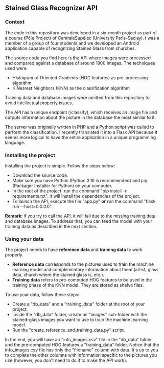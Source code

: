 <h2>Stained Glass Recognizer API</h2>

<h3>Context</h3>

<p>The code in this repository was developed in a six-month project as part of a course 
(Pôle Project) of CentraleSupélec (University Paris-Saclay). I was a member of a group of 
four students and we developed an Android application capable of recognizing 
Stained Glass from churches.</p>

<p>The source code you find here is the API where images were processed and compared 
against a database of around 1800 images. The techniques used were:</p>

<ul>
    <li>Histogram of Oriented Gradients (HOG features) as pre-processing algorithm</li>
    <li>K Nearest Neighbors (KNN) as the classification algorithm</li>
</ul>

<p>Training data and database images were omitted from this repository to avoid 
intellectual property issues.</p>

<p>The API has a unique endpoint (/classify), which receives an image file and 
outputs information about the picture in the database the most similar to it.</p>

<p>The server was originally written in PHP and a Python script was called to perform 
the classification. I recently translated it into a Flask API because it seems more 
logical to have the entire application in a unique programming language.</p>

<h3>Installing the project</h3>

<p>Installing the project is simple. Follow the steps below:</p>

<ul>
    <li>Download the source code.</li>
    <li>
        Make sure you have Python (Python 3.10 is recommended) and
pip (Packager Installer for Python) on your computer.
    </li>
    <li>In the root of the project, run the command "pip install -r requirements.txt".
It will install the dependencies of the project.</li>
    <li>To launch the API, execute the file "app.py" <strong>or</strong> run the command 
"flask run --host=0.0.0.0".</li>
</ul>

<p><strong>Remark:</strong> if you try to call the API, it will fail due to the missing 
training data and database images. To address that, you can feed the model with your 
training data as described in the next section.</p>

<h3>Using your data</h3>

The project needs to have <strong>reference data</strong> and 
<strong>training data</strong> to work properly. 

<ul>
    <li>
    <strong>Reference data</strong> corresponds to the pictures used to train 
the machine learning model and complementary information about them (artist, glass data, 
church where the stained glass is, etc.). 
    </li>
    <li>
    <strong>Training data</strong> refers to pre-computed HOG features to be used in the training phase 
of the KNN model. They are stored as shelve files.
    </li>
</ul>

<p>To use your data, follow these steps:</p>

<ul>
    <li>Create a "db_data" and a "training_data" folder at the root of your project.</li>
    <li>
        Inside the "db_data" folder, create an "images" sub-folder with the stained-glass 
images you want to use to train the machine learning model.
    </li>
    <li>
        Run the "create_reference_and_training_data.py" script.
    </li>
</ul>

<p>In the end, you will have an "info_images.csv" file in the "db_data" folder and the 
pre-computed HOG features a "training_data" folder. Notice that the info_images.csv file 
has only the "filename" column with data. It's up to you to complete the other columns 
with information specific to the pictures you use (however, you don't need to do it to 
make the API work).</p>
